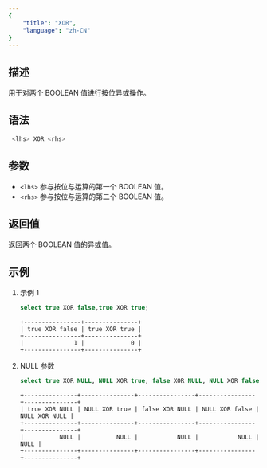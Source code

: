 ```yaml
---
{
    "title": "XOR",
    "language": "zh-CN"
}
---
```


## 描述
用于对两个 BOOLEAN 值进行按位异或操作。

## 语法
```sql
 <lhs> XOR <rhs>
```

## 参数
- `<lhs>` 参与按位与运算的第一个 BOOLEAN 值。
- `<rhs>` 参与按位与运算的第二个 BOOLEAN 值。

## 返回值
返回两个 BOOLEAN 值的异或值。

## 示例
1. 示例 1
    ```sql
    select true XOR false,true XOR true;
    ```
    ```text
    +----------------+---------------+
    | true XOR false | true XOR true |
    +----------------+---------------+
    |              1 |             0 |
    +----------------+---------------+
    ```
2. NULL 参数
    ```sql
    select true XOR NULL, NULL XOR true, false XOR NULL, NULL XOR false, NULL XOR NULL;
    ```
    ```text
    +---------------+---------------+----------------+----------------+---------------+
    | true XOR NULL | NULL XOR true | false XOR NULL | NULL XOR false | NULL XOR NULL |
    +---------------+---------------+----------------+----------------+---------------+
    |          NULL |          NULL |           NULL |           NULL |          NULL |
    +---------------+---------------+----------------+----------------+---------------+
    ```
